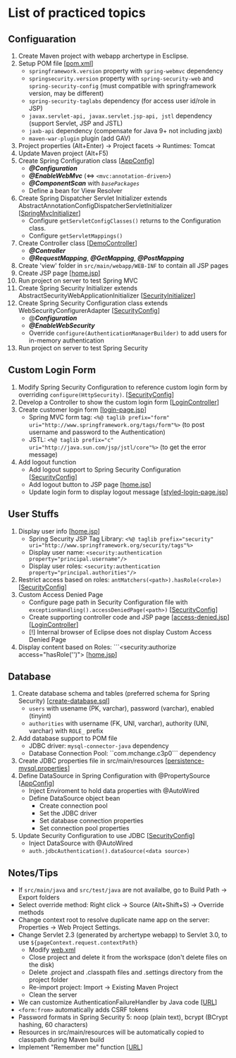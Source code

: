 # List of practiced topics

## Configuaration
1. Create Maven project with webapp archertype in Esclipse.
2. Setup POM file 
[[pom.xml](https://github.com/cpulover-practice/spring-security/blob/master/pom.xml)]
   - ```springframework.version``` property with ```spring-webmvc``` dependency
   - ```springsecurity.version``` property with ```spring-security-web``` and ```spring-security-config``` (must compatible with springframework version, may be different)
   - ```spring-security-taglabs``` dependency (for access user id/role in JSP)
   - ```javax.servlet-api, javax.servlet.jsp-api, jstl``` dependency (support Servlet, JSP and JSTL)
   - ```jaxb-api``` dependency (compensate for Java 9+ not including jaxb)
   - ```maven-war-plugin``` plugin (add GAV)
3. Project properties (Alt+Enter) -> Project facets -> Runtimes: Tomcat
4. Update Maven project (Alt+F5)
5. Create Spring Configuration class 
[[AppConfig](https://github.com/cpulover-practice/spring-security/blob/master/src/main/java/com/cpulover/springsecurity/config/AppConfig.java)]
   - *__@Configuration__*
   - *__@EnableWebMvc__* (<=> ```<mvc:annotation-driven>```)
   - *__@ComponentScan__* with *```basePackages```*
   - Define a bean for View Resolver
6. Create Spring Dispatcher Servlet Initializer extends AbstractAnnotationConfigDispatcherServletInitializer
[[SpringMvcInitializer](https://github.com/cpulover-practice/spring-security/blob/master/src/main/java/com/cpulover/springsecurity/config/SpringMvcInitializer.java)]
   - Configure ```getServletConfigClasses()``` returns to the Configuration class.
   - Configure ```getServletMappings()```
7. Create Controller class 
[[DemoController](https://github.com/cpulover-practice/spring-security/blob/master/src/main/java/com/cpulover/springsecurity/controller/DemoController.java)]
   - *__@Controller__*
   - *__@RequestMapping__*, *__@GetMapping__*, *__@PostMapping__*
8. Create 'view' folder in ```src/main/webapp/WEB-INF``` to contain all JSP pages
9. Create JSP page 
[[home.jsp](https://github.com/cpulover-practice/spring-security/blob/master/src/main/webapp/WEB-INF/view/home.jsp)]
10. Run project on server to test Spring MVC
11. Create Spring Security Initializer extends AbstractSecurityWebApplicationInitializer 
[[SecurityInitializer](https://github.com/cpulover-practice/spring-security/blob/master/src/main/java/com/cpulover/springsecurity/config/SecurityInitializer.java)]
12. Create Spring Security Configuration class extends WebSecurityConfigurerAdapter
[[SecurityConfig](https://github.com/cpulover-practice/spring-security/blob/master/src/main/java/com/cpulover/springsecurity/config/SecurityConfig.java)]
    - @*__Configuration__*
    - *__@EnableWebSecurity__*
    - Override ```configure(AuthenticationManagerBuilder)``` to add users for in-memory authentication
13. Run project on server to test Spring Security

## Custom Login Form
1. Modify Spring Security Configuration to reference custom login form by overriding ```configure(HttpSecurity)```.
[[SecurityConfig](https://github.com/cpulover-practice/spring-security/blob/master/src/main/java/com/cpulover/springsecurity/config/SecurityConfig.java)]
2. Develop a Controller to show the custom login form 
[[LoginController](https://github.com/cpulover-practice/spring-security/blob/master/src/main/java/com/cpulover/springsecurity/controller/LoginController.java)]
3. Create customer login form
[[login-page.jsp](https://github.com/cpulover-practice/spring-security/blob/master/src/main/webapp/WEB-INF/view/login-page.jsp)]
   - Spring MVC form tag: ```<%@ taglib prefix="form" uri="http://www.springframework.org/tags/form"%>``` (to post username and password to the Authentication) 
   - JSTL: ```<%@ taglib prefix="c" uri="http://java.sun.com/jsp/jstl/core"%>``` (to get the error message)
4. Add logout function
   - Add logout support to Spring Security Configuration 
[[SecurityConfig](https://github.com/cpulover-practice/spring-security/blob/master/src/main/java/com/cpulover/springsecurity/config/SecurityConfig.java)]
   - Add logout button to JSP page
[[home.jsp](https://github.com/cpulover-practice/spring-security/blob/master/src/main/webapp/WEB-INF/view/home.jsp)]
   - Update login form to display logout message 
[[styled-login-page.jsp](https://github.com/cpulover-practice/spring-security/blob/master/src/main/webapp/WEB-INF/view/styled-login-page.jsp)]

## User Stuffs
1. Display user info 
[[home.jsp](https://github.com/cpulover-practice/spring-security/blob/master/src/main/webapp/WEB-INF/view/home.jsp)]
   - Spring Security JSP Tag Library: ```<%@ taglib prefix="security" uri="http://www.springframework.org/security/tags"%>```
   - Display user name: ```<security:authentication property="principal.username"/>```
   - Display user roles: ```<security:authentication property="principal.authorities"/>```
2. Restrict access based on roles: ```antMatchers(<path>).hasRole(<role>)``` 
[[SecurityConfig](https://github.com/cpulover-practice/spring-security/blob/master/src/main/java/com/cpulover/springsecurity/config/SecurityConfig.java)]
3. Custom Access Denied Page
   - Configure page path in Security Configuration file with ```exceptionHandling().accessDeniedPage(<path>)``` 
[[SecurityConfig](https://github.com/cpulover-practice/spring-security/blob/master/src/main/java/com/cpulover/springsecurity/config/SecurityConfig.java)]
   - Create supporting controller code and JSP page 
[[access-denied.jsp](https://github.com/cpulover-practice/spring-security/blob/master/src/main/webapp/WEB-INF/view/access-denied.jsp)] 
[[LoginController](https://github.com/cpulover-practice/spring-security/blob/master/src/main/java/com/cpulover/springsecurity/controller/LoginController.java)]
   - [!] Internal browser of Eclipse does not display Custom Access Denied Page
3. Display content based on Roles: ```<security:authorize access="hasRole('<role>')"> 
[[home.jsp](https://github.com/cpulover-practice/spring-security/blob/master/src/main/webapp/WEB-INF/view/home.jsp)]

## Database
1. Create database schema and tables (preferred schema for Spring Security) 
[[create-database.sql](https://github.com/cpulover-practice/spring-security/blob/master/sql-scripts/create-database.sql)]
   - ```users``` with usename (PK, varchar), password (varchar), enabled (tinyint)
   - ```authorities``` with username (FK, UNI, varchar), authority (UNI, varchar) with ```ROLE_``` prefix
2. Add database support to POM file 
   - JDBC driver: ```mysql-connector-java``` dependency 
   - Database Connection Pool: ``com.mchange.c3p0``` dependency
3. Create JDBC properties file in src/main/resources
[[persistence-mysql.properties](https://github.com/cpulover-practice/spring-security/blob/master/src/main/resources/persistence-mysql.properties)]
4. Define DataSource in Spring Configuration with @PropertySource 
[[AppConfig](https://github.com/cpulover-practice/spring-security/blob/master/src/main/java/com/cpulover/springsecurity/config/AppConfig.java)]
   - Inject Enviroment to hold data properties with @AutoWired
   - Define DataSource object bean
     - Create connection pool
     - Set the JDBC driver
     - Set database connection properties
     - Set connection pool properties
5. Update Security Configuration to use JDBC 
[[SecurityConfig](https://github.com/cpulover-practice/spring-security/blob/master/src/main/java/com/cpulover/springsecurity/config/SecurityConfig.java)]
   - Inject DataSource with @AutoWired
   - ```auth.jdbcAuthentication().dataSource(<data source>)```

## Notes/Tips
- If ```src/main/java``` and ```src/test/java``` are not availalbe, go to Build Path -> Export folders
- Select override method: Right click -> Source (Alt+Shift+S) -> Override methods
- Change context root to resolve duplicate name app on the server: Properties -> Web Project Settings.
- Change Servlet 2.3 (generated by archertype webapp) to Servlet 3.0, to use ```${pageContext.request.contextPath}```
  - Modify [web.xml](https://github.com/cpulover-practice/spring-security/blob/master/src/main/webapp/WEB-INF/web.xml)
  - Close project and delete it from the workspace (don't delete files on the disk)
  - Delete .project and .classpath files and .settings directory from the project folder
  - Re-import project: Import -> Existing Maven Project
  - Clean the server
- We can customize AuthenticationFailureHandler by Java code 
[[URL](https://www.baeldung.com/spring-security-custom-authentication-failure-handler)]
- ```<form:from>``` automatically adds CSRF tokens
- Password formats in Spring Security 5: noop (plain text), bcrypt (BCrypt hashing, 60 characters)
- Resources in src/main/resources will be automatically copied to classpath during Maven build
- Implement "Remember me" function 
[[URL](https://www.baeldung.com/spring-security-remember-me)]








































